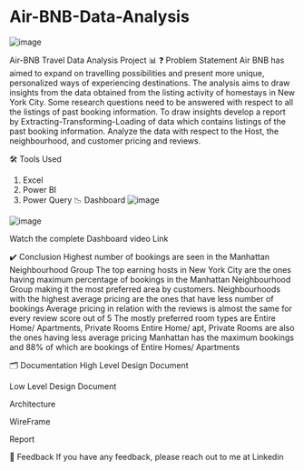 # Air-BNB-Data-Analysis
![image](https://github.com/user-attachments/assets/930bb8fb-d772-4dca-86dc-7bb03c7b8eae)

Air-BNB Travel Data Analysis Project 📊
❓ Problem Statement
Air BNB has aimed to expand on travelling possibilities and present more unique, personalized ways of experiencing destinations. The analysis aims to draw insights from the data obtained from the listing activity of homestays in New York City. Some research questions need to be answered with respect to all the listings of past booking information. To draw insights develop a report by Extracting-Transforming-Loading of data which contains listings of the past booking information. Analyze the data with respect to the Host, the neighbourhood, and customer pricing and reviews.

🛠 Tools Used
1. Excel
2. Power BI
3. Power Query
📉 Dashboard
![image](https://github.com/user-attachments/assets/81876088-7d46-41be-b1e3-0876c641fe35)


![image](https://github.com/user-attachments/assets/25b1e305-2ec4-48d9-b697-edc6273e13e3)


Watch the complete Dashboard video Link

✔️ Conclusion
Highest number of bookings are seen in the Manhattan Neighbourhood Group
The top earning hosts in New York City are the ones having maximum percentage of bookings in the Manhattan Neighbourhood Group making it the most preferred area by customers.
Neighbourhoods with the highest average pricing are the ones that have less number of bookings
Average pricing in relation with the reviews is almost the same for every review score out of 5
The mostly preferred room types are Entire Home/ Apartments, Private Rooms
Entire Home/ apt, Private Rooms are also the ones having less average pricing
Manhattan has the maximum bookings and 88% of which are bookings of Entire Homes/ Apartments

🗂 Documentation
High Level Design Document

Low Level Design Document

Architecture

WireFrame

Report

📩 Feedback
If you have any feedback, please reach out to me at Linkedin
